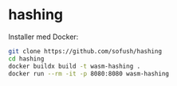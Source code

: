 # hashing

Installer med Docker:

```bash
git clone https://github.com/sofush/hashing
cd hashing
docker buildx build -t wasm-hashing .
docker run --rm -it -p 8080:8080 wasm-hashing
```